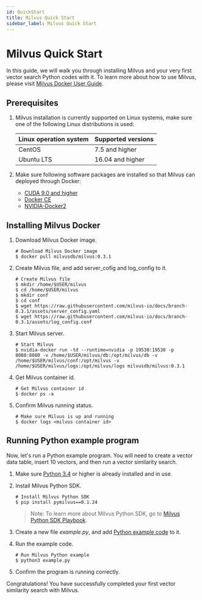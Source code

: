 ```yaml
---
id: QuickStart
title: Milvus Quick Start
sidebar_label: Milvus Quick Start
---
```


#  Milvus Quick Start

In this guide, we will walk you through installing Milvus and your very first vector search Python codes with it. To learn more about how to use Milvus, please visit [Milvus Docker User Guide](./userguide/preface.md).

## Prerequisites

1. Milvus installation is currently supported on Linux systems, make sure one of the following Linux distributions is used:

   | Linux operation system | Supported versions          |
   | :--------------------- | :--------------- |
   | CentOS                 | 7.5 and higher   |
   | Ubuntu LTS             | 16.04 and higher |

2. Make sure following software packages are installed so that Milvus can deployed through Docker:

   - [CUDA 9.0 and higher]( https://docs.nvidia.com/cuda/cuda-installation-guide-linux/index.html)
   - [Docker CE]( https://docs.docker.com/install/)
   - [NVIDIA-Docker2](https://github.com/NVIDIA/nvidia-docker)

## Installing Milvus Docker

1. Download Milvus Docker image.

   ```shell
   # Download Milvus Docker image
   $ docker pull milvusdb/milvus:0.3.1
   ```

2. Create Milvus file, and add server_cofig and log_config to it.

   ```shell
   # Create Milvus file
   $ mkdir /home/$USER/milvus
   $ cd /home/$USER/milvus
   $ mkdir conf
   $ cd conf
   $ wget https://raw.githubusercontent.com/milvus-io/docs/branch-0.3.1/assets/server_config.yaml
   $ wget https://raw.githubusercontent.com/milvus-io/docs/branch-0.3.1/assets/log_config.conf
   
   ```

3. Start Milvus server.

   ```shell
   # Start Milvus
   $ nvidia-docker run -td --runtime=nvidia -p 19530:19530 -p 8080:8080 -v /home/$USER/milvus/db:/opt/milvus/db -v /home/$USER/milvus/conf:/opt/milvus -v /home/$USER/milvus/logs:/opt/milvus/logs milvusdb/milvus:0.3.1

   ```

4. Get Milvus container id.

   ```shell
   # Get Milvus container id
   $ docker ps -a
   ```

5. Confirm Milvus running status.

   ```shell
   # Make sure Milvus is up and running
   $ docker logs <milvus container id>
   ```

## Running Python example program

Now, let's run a Python example program. You will need to create a vector data table, insert 10 vectors, and then run a vector similarity search.

1. Make sure [Python 3.4](https://www.python.org/downloads/) or higher is already installed and in use.

2. Install Milvus Python SDK.

   ```shell
   # Install Milvus Python SDK
   $ pip install pymilvus==0.1.24
   ```

   > Note: To learn more about Milvus Python SDK, go to [Milvus Python SDK Playbook](https://pypi.org/project/pymilvus). 

3. Create a new file *example.py*, and add [Python example code](https://github.com/milvus-io/pymilvus/blob/branch-0.3.1/examples/AdvancedExample.py) to it.

4. Run the example code.

   ```shell
   # Run Milvus Python example
   $ python3 example.py
   ```

5. Confirm the program is running correctly.


Congratulations! You have successfully completed your first vector similarity search with Milvus.

